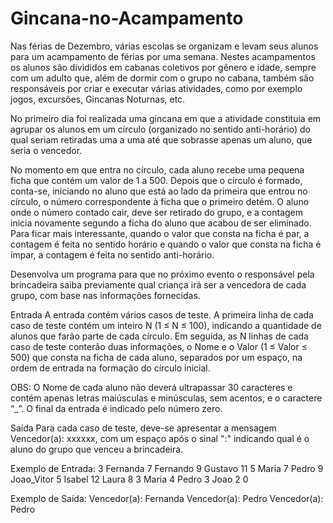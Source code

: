 # Gincana-no-Acampamento
Nas férias de Dezembro, várias escolas se organizam e levam seus alunos  para um acampamento de férias por uma semana. Nestes acampamentos os  alunos são divididos em cabanas coletivos por gênero e idade, sempre com um adulto que, além de dormir com o grupo no cabana, também são  responsáveis por criar e executar várias atividades, como por exemplo  jogos, excursões, Gincanas Noturnas, etc.

No primeiro dia foi realizada uma gincana em que a atividade  constituia em agrupar os alunos em um círculo (organizado no sentido  anti-horário) do qual seriam retiradas uma a uma até que sobrasse apenas um aluno, que seria o vencedor.

No momento em que entra no círculo, cada aluno recebe uma pequena  ficha que contém um valor de 1 a 500. Depois que o círculo é formado,  conta-se, iniciando no aluno que está ao lado da primeira que entrou no  círculo, o número correspondente à ficha que o primeiro detém. O aluno  onde o número contado cair, deve ser retirado do grupo, e a contagem  inicia novamente segundo a ficha do aluno que acabou de ser eliminado.  Para ficar mais interessante, quando o valor que consta na ficha é par, a contagem é feita no sentido horário e quando o valor que consta na  ficha é ímpar, a contagem é feita no sentido anti-horário.

Desenvolva um programa para que no próximo evento o responsável pela  brincadeira saiba previamente qual criança irá ser a vencedora de cada  grupo, com base nas informações fornecidas.

Entrada A entrada contém vários casos de teste. A primeira linha de cada caso de teste contém um inteiro N (1 ≤ N ≤ 100), indicando a quantidade de  alunos que farão parte de cada círculo. Em seguida, as N linhas de cada  caso de teste conterão duas informações, o Nome e o Valor (1 ≤ Valor ≤  500) que consta na ficha de cada aluno, separados por um espaço, na  ordem de entrada na formação do círculo inicial.

OBS: O Nome de cada aluno não deverá ultrapassar 30 caracteres e  contém apenas letras maiúsculas e minúsculas, sem acentos, e o caractere “_”. O final da entrada é indicado pelo número zero.

Saída Para cada caso de teste, deve-se apresentar a mensagem Vencedor(a):  xxxxxx, com um espaço após o sinal ":" indicando qual é o aluno do grupo que venceu a brincadeira.

Exemplo de Entrada:
3 
Fernanda 7 
Fernando 9 
Gustavo 11 
5 
Maria 7 
Pedro 9 
Joao_Vitor 5 
Isabel 12 
Laura 8 
3
Maria 4 
Pedro 3 
Joao 2 0

Exemplo de Saída: 
Vencedor(a): Fernanda
Vencedor(a): Pedro 
Vencedor(a): Pedro
